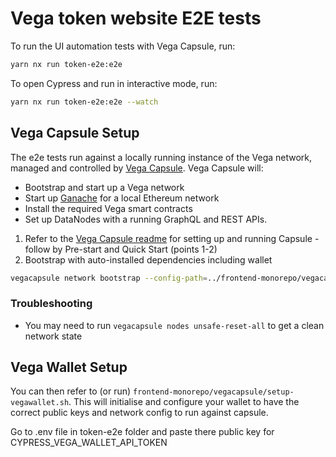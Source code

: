 # Vega token website E2E tests

To run the UI automation tests with Vega Capsule, run:

```bash
yarn nx run token-e2e:e2e
```

To open Cypress and run in interactive mode, run:

```bash
yarn nx run token-e2e:e2e --watch
```

## Vega Capsule Setup

The e2e tests run against a locally running instance of the Vega network, managed and controlled by [Vega Capsule](https://github.com/vegaprotocol/vegacapsule). Vega Capsule will:

- Bootstrap and start up a Vega network
- Start up [Ganache](https://trufflesuite.com/ganache/) for a local Ethereum network
- Install the required Vega smart contracts
- Set up DataNodes with a running GraphQL and REST APIs.

1. Refer to the [Vega Capsule readme](https://github.com/vegaprotocol/vegacapsule#readme) for setting up and running Capsule - follow by Pre-start and Quick Start (points 1-2)
2. Bootstrap with auto-installed dependencies including wallet

```bash
vegacapsule network bootstrap --config-path=../frontend-monorepo/vegacapsule/config.hcl --force
```

### Troubleshooting

- You may need to run `vegacapsule nodes unsafe-reset-all` to get a clean network state

## Vega Wallet Setup

You can then refer to (or run) `frontend-monorepo/vegacapsule/setup-vegawallet.sh`. This will initialise and configure your wallet to have the correct public keys and network config to run against capsule.

Go to .env file in token-e2e folder and paste there public key for CYPRESS_VEGA_WALLET_API_TOKEN
